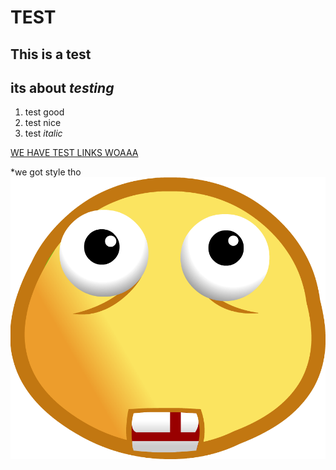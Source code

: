 # TEST
## This is a **test**
## its about *testing*

1. test good
2. test nice
3. test _italic_

[WE HAVE TEST LINKS WOAAA](https://www.google.com/search?q=test&oq=test&gs_lcrp=EgZjaHJvbWUyBggAEEUYOTIHCAEQABiPAjIHCAIQABiPAjIHCAMQABiPAtIBBzQ3MWowajeoAgCwAgA&sourceid=chrome&ie=UTF-8)

*we got style tho
![Alt Text lol](./FzqkmlHWAAIzY8N.png)
    
